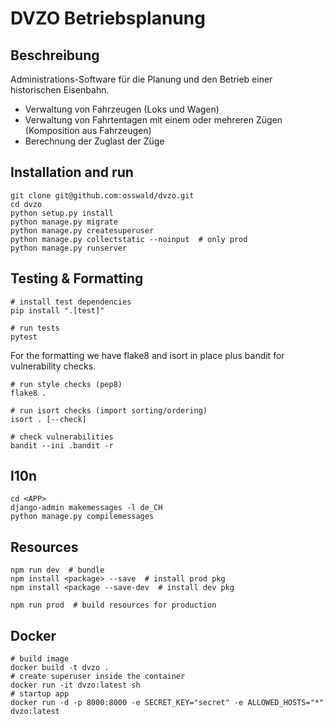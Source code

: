 # DVZO Betriebsplanung

## Beschreibung

Administrations-Software für die Planung und den Betrieb einer historischen Eisenbahn.
* Verwaltung von Fahrzeugen (Loks und Wagen)
* Verwaltung von Fahrtentagen mit einem oder mehreren Zügen (Komposition aus Fahrzeugen)
* Berechnung der Zuglast der Züge

## Installation and run

```
git clone git@github.com:osswald/dvzo.git
cd dvzo
python setup.py install
python manage.py migrate
python manage.py createsuperuser
python manage.py collectstatic --noinput  # only prod
python manage.py runserver
```

## Testing & Formatting

```
# install test dependencies
pip install ".[test]"

# run tests
pytest
```

For the formatting we have flake8 and isort in place plus bandit for
vulnerability checks.

```
# run style checks (pep8)
flake8 .

# run isort checks (import sorting/ordering)
isort . [--check]

# check vulnerabilities
bandit --ini .bandit -r
```

## l10n

```
cd <APP>
django-admin makemessages -l de_CH
python manage.py compilemessages
```

## Resources

```
npm run dev  # bundle
npm install <package> --save  # install prod pkg
npm install <package --save-dev  # install dev pkg

npm run prod  # build resources for production
```

## Docker

```
# build image
docker build -t dvzo .
# create superuser inside the container
docker run -it dvzo:latest sh
# startup app
docker run -d -p 8000:8000 -e SECRET_KEY="secret" -e ALLOWED_HOSTS="*" dvzo:latest
```
